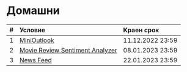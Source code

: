 # Домашни

| # | Условие                                                                                 | Краен срок       |
|:--|:--------------------------------------------------------------------------------------- |:---------------- |
| 1 | [MiniOutlook](https://github.com/fmi/java-course/tree/master/homeworks/01-mini-outlook) | 11.12.2022 23:59 |
| 2 | [Movie Review Sentiment Analyzer](https://github.com/fmi/java-course/tree/master/homeworks/02-movie-review-sentiment-analyzer) | 08.01.2023 23:59 |
| 3 | [News Feed](https://github.com/fmi/java-course/tree/master/homeworks/03-news-feed) | 22.01.2023 23:59 |
